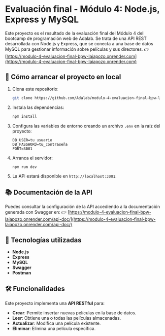 # Evaluación final - Módulo 4: Node.js, Express y MySQL
Este proyecto es el resultado de la evaluación final del Módulo 4 del bootcamp de programación web de Adalab. Se trata de una API REST desarrollada con Node.js y Express, que se conecta a una base de datos MySQL para gestionar información sobre películas y sus directores.
👉 [https://modulo-4-evaluacion-final-bpw-laiapozo.onrender.com](https://modulo-4-evaluacion-final-bpw-laiapozo.onrender.com)

## 🚀 Cómo arrancar el proyecto en local
1. Clona este repositorio:
   ```bash
   git clone https://github.com/Adalab/modulo-4-evaluacion-final-bpw-laiapozo.git
   ```
2. Instala las dependencias:

   ```bash
   npm install
   ```
3. Configura las variables de entorno creando un archivo `.env` en la raíz del proyecto:
   ```env
   DB_USER=tu_usuario
   DB_PASSWORD=tu_contraseña
   PORT=3001
   ```
4. Arranca el servidor:

   ```bash
   npm run dev
   ```
5. La API estará disponible en `http://localhost:3001`.

## 📚 Documentación de la API
Puedes consultar la configuración de la API accediendo a la documentación generada con Swagger en:
👉 [https://modulo-4-evaluacion-final-bpw-laiapozo.onrender.com/api-doc/](https://modulo-4-evaluacion-final-bpw-laiapozo.onrender.com/api-doc/)

## 🔧 Tecnologías utilizadas

- **Node.js**
- **Express**
- **MySQL**
- **Swagger**
- **Postman**

## 🛠️ Funcionalidades
Este proyecto implementa una **API RESTful** para:

- **Crear**: Permite insertar nuevas películas en la base de datos.
- **Leer**: Obtiene una o todas las películas almacenadas.
- **Actualizar**: Modifica una película existente.
- **Eliminar**: Elimina una película específica.
